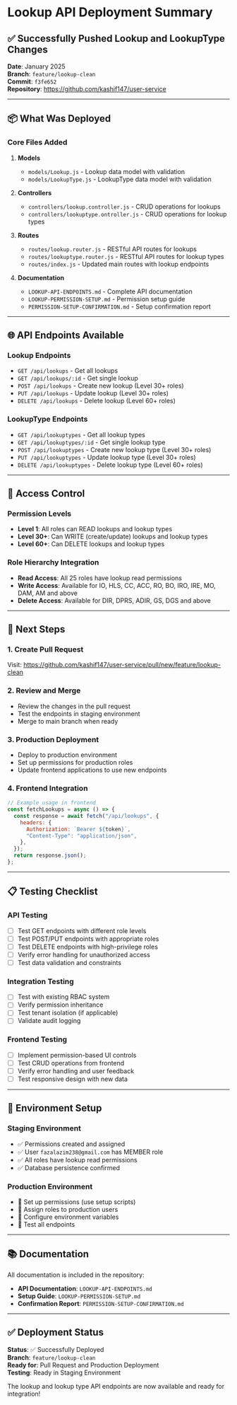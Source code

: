 # Lookup API Deployment Summary

## ✅ Successfully Pushed Lookup and LookupType Changes

**Date**: January 2025  
**Branch**: `feature/lookup-clean`  
**Commit**: `f3fe652`  
**Repository**: https://github.com/kashif147/user-service

---

## 📦 What Was Deployed

### Core Files Added

1. **Models**

   - `models/Lookup.js` - Lookup data model with validation
   - `models/LookupType.js` - LookupType data model with validation

2. **Controllers**

   - `controllers/lookup.controller.js` - CRUD operations for lookups
   - `controllers/lookuptype.ontroller.js` - CRUD operations for lookup types

3. **Routes**

   - `routes/lookup.router.js` - RESTful API routes for lookups
   - `routes/lookuptype.router.js` - RESTful API routes for lookup types
   - `routes/index.js` - Updated main routes with lookup endpoints

4. **Documentation**
   - `LOOKUP-API-ENDPOINTS.md` - Complete API documentation
   - `LOOKUP-PERMISSION-SETUP.md` - Permission setup guide
   - `PERMISSION-SETUP-CONFIRMATION.md` - Setup confirmation report

---

## 🌐 API Endpoints Available

### Lookup Endpoints

- `GET /api/lookups` - Get all lookups
- `GET /api/lookups/:id` - Get single lookup
- `POST /api/lookups` - Create new lookup (Level 30+ roles)
- `PUT /api/lookups` - Update lookup (Level 30+ roles)
- `DELETE /api/lookups` - Delete lookup (Level 60+ roles)

### LookupType Endpoints

- `GET /api/lookuptypes` - Get all lookup types
- `GET /api/lookuptypes/:id` - Get single lookup type
- `POST /api/lookuptypes` - Create new lookup type (Level 30+ roles)
- `PUT /api/lookuptypes` - Update lookup type (Level 30+ roles)
- `DELETE /api/lookuptypes` - Delete lookup type (Level 60+ roles)

---

## 🔐 Access Control

### Permission Levels

- **Level 1**: All roles can READ lookups and lookup types
- **Level 30+**: Can WRITE (create/update) lookups and lookup types
- **Level 60+**: Can DELETE lookups and lookup types

### Role Hierarchy Integration

- **Read Access**: All 25 roles have lookup read permissions
- **Write Access**: Available for IO, HLS, CC, ACC, RO, BO, IRO, IRE, MO, DAM, AM and above
- **Delete Access**: Available for DIR, DPRS, ADIR, GS, DGS and above

---

## 🚀 Next Steps

### 1. Create Pull Request

Visit: https://github.com/kashif147/user-service/pull/new/feature/lookup-clean

### 2. Review and Merge

- Review the changes in the pull request
- Test the endpoints in staging environment
- Merge to main branch when ready

### 3. Production Deployment

- Deploy to production environment
- Set up permissions for production roles
- Update frontend applications to use new endpoints

### 4. Frontend Integration

```javascript
// Example usage in frontend
const fetchLookups = async () => {
  const response = await fetch("/api/lookups", {
    headers: {
      Authorization: `Bearer ${token}`,
      "Content-Type": "application/json",
    },
  });
  return response.json();
};
```

---

## 📋 Testing Checklist

### API Testing

- [ ] Test GET endpoints with different role levels
- [ ] Test POST/PUT endpoints with appropriate roles
- [ ] Test DELETE endpoints with high-privilege roles
- [ ] Verify error handling for unauthorized access
- [ ] Test data validation and constraints

### Integration Testing

- [ ] Test with existing RBAC system
- [ ] Verify permission inheritance
- [ ] Test tenant isolation (if applicable)
- [ ] Validate audit logging

### Frontend Testing

- [ ] Implement permission-based UI controls
- [ ] Test CRUD operations from frontend
- [ ] Verify error handling and user feedback
- [ ] Test responsive design with new data

---

## 🔧 Environment Setup

### Staging Environment

- ✅ Permissions created and assigned
- ✅ User `fazalazim238@gmail.com` has MEMBER role
- ✅ All roles have lookup read permissions
- ✅ Database persistence confirmed

### Production Environment

- 🔄 Set up permissions (use setup scripts)
- 🔄 Assign roles to production users
- 🔄 Configure environment variables
- 🔄 Test all endpoints

---

## 📚 Documentation

All documentation is included in the repository:

- **API Documentation**: `LOOKUP-API-ENDPOINTS.md`
- **Setup Guide**: `LOOKUP-PERMISSION-SETUP.md`
- **Confirmation Report**: `PERMISSION-SETUP-CONFIRMATION.md`

---

## ✅ Deployment Status

**Status**: ✅ Successfully Deployed  
**Branch**: `feature/lookup-clean`  
**Ready for**: Pull Request and Production Deployment  
**Testing**: Ready in Staging Environment

The lookup and lookup type API endpoints are now available and ready for integration!
